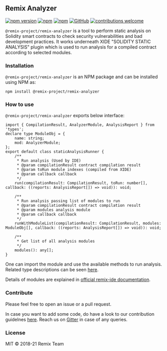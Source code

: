 ## Remix Analyzer
[![npm version](https://badge.fury.io/js/%40remix-project%2Fremix-analyzer.svg)](https://www.npmjs.com/package/@remix-project/remix-analyzer)
[![npm](https://img.shields.io/npm/dt/@remix-project/remix-analyzer.svg?label=Total%20Downloads)](https://www.npmjs.com/package/@remix-project/remix-analyzer)
[![npm](https://img.shields.io/npm/dw/@remix-project/remix-analyzer.svg)](https://www.npmjs.com/package/@remix-project/remix-analyzer)
[![GitHub](https://img.shields.io/github/license/mashape/apistatus.svg)](https://github.com/ethereum/remix-project/tree/master/libs/remix-analyzer)
[![contributions welcome](https://img.shields.io/badge/contributions-welcome-brightgreen.svg?style=flat)](https://github.com/ethereum/remix-project/issues)

`@remix-project/remix-analyzer` is a tool to perform static analysis on Solidity smart contracts to check security vulnerabilities and bad development practices. It works underneath XIDE "SOLIDITY STATIC ANALYSIS" plugin which is used to run analysis for a compiled contract according to selected modules.

### Installation
`@remix-project/remix-analyzer` is an NPM package and can be installed using NPM as:

`npm install @remix-project/remix-analyzer`

### How to use

`@remix-project/remix-analyzer` exports below interface:

```
import { CompilationResult, AnalyzerModule, AnalysisReport } from 'types';
declare type ModuleObj = {
    name: string;
    mod: AnalyzerModule;
};
export default class staticAnalysisRunner {
    /**
     * Run analysis (Used by IDE)
     * @param compilationResult contract compilation result
     * @param toRun module indexes (compiled from XIDE)
     * @param callback callback
     */
    run(compilationResult: CompilationResult, toRun: number[], callback: ((reports: AnalysisReport[]) => void)): void;
    
    /**
     * Run analysis passing list of modules to run
     * @param compilationResult contract compilation result
     * @param modules analysis module
     * @param callback callback
     */
    runWithModuleList(compilationResult: CompilationResult, modules: ModuleObj[], callback: ((reports: AnalysisReport[]) => void)): void;
    
    /**
     * Get list of all analysis modules
     */
    modules(): any[];
}
```
One can import the module and use the available methods to run analysis. Related type descriptions can be seen [here](https://github.com/ethereum/remix-project/blob/master/libs/remix-analyzer/src/types.ts).

Details of modules are explained in [official remix-ide documentation](https://remix-ide.readthedocs.io/en/latest/static_analysis.html).

### Contribute

Please feel free to open an issue or a pull request. 

In case you want to add some code, do have a look to our contribution guidelnes [here](https://github.com/ethereum/remix-project/blob/master/CONTRIBUTING.md). Reach us on [Gitter](https://gitter.im/ethereum/remix) in case of any queries.

### License
MIT © 2018-21 Remix Team

